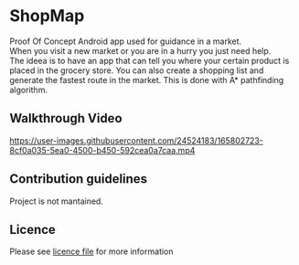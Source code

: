 # ShopMap

Proof Of Concept Android app used for guidance in a market.   
When you visit a new market or you are in a hurry you just need help.  
The ideea is to have an app that can tell you where your certain product is placed in the grocery store. 
You can also create a shopping list and generate the fastest route in the market. This is done with A* pathfinding algorithm.   

## Walkthrough Video ##

https://user-images.githubusercontent.com/24524183/165802723-8cf0a035-5ea0-4500-b450-592cea0a7caa.mp4

## Contribution guidelines ##

Project is not mantained.

## Licence ##

Please see [licence file](/LICENCE.md) for more information
